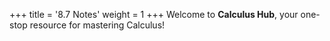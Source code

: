 +++
title = '8.7 Notes'
weight = 1
+++
Welcome to **Calculus Hub**, your one-stop resource for mastering Calculus!
